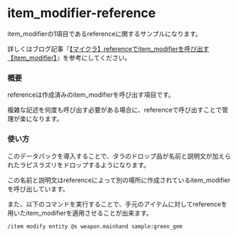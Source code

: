# item_modifier-reference
item_modifierの1項目であるreferenceに関するサンプルになります。

詳しくはブログ記事『[【マイクラ】referenceでitem_modifierを呼び出す【item_modifier】](https://natsumake.com/item_modifier-reference/)』を参考にしてください。

<h3>概要</h3>
referenceは作成済みのitem_modifierを呼び出す項目です。

複雑な記述を何度も呼び出す必要がある場合に、referenceで呼び出すことで管理が楽になります。

<h3>使い方</h3>

このデータパックを導入することで、タラのドロップ品が名前と説明文が加えられたラピスラズリをドロップするようになります。

この名前と説明文はreferenceによって別の場所に作成されているitem_modifierを呼び出しています。

また、以下のコマンドを実行することで、手元のアイテムに対してreferenceを用いたitem_modifierを適用させることが出来ます。

```copy
/item modify entity @s weapon.mainhand sample:green_gem
```
